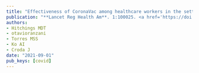 ```yaml
---
title: "Effectiveness of CoronaVac among healthcare workers in the setting of high SARS-CoV-2 Gamma variant transmission in Manaus, Brazil: A test-negative case-control study"
publication: "**Lancet Reg Health Am**. 1:100025. <a href='https://doi.org/10.1016/j.lana.2021.100025' target='_blank' rel='noopener noreferrer'>10.1016/j.lana.2021.100025</a>"
authors:
- Hitchings MDT
- otavioranzani
- Torres MSS
- Ko AI
- Croda J
date: "2021-09-01"
pub_keys: [covid]
---
```

